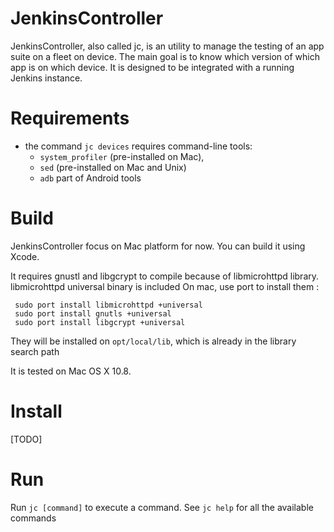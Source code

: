 JenkinsController
=================
JenkinsController, also called jc, is an utility to manage the testing of an app suite on a fleet on device.
The main goal is to know which version of which app is on which device.
It is designed to be integrated with a running Jenkins instance.

Requirements
=================
* the command ```jc devices``` requires command-line tools: 
	* ```system_profiler``` (pre-installed on Mac), 
	* ```sed``` (pre-installed on Mac and Unix)
	* ```adb``` part of Android tools

Build
=================
JenkinsController focus on Mac platform for now. You can build it using Xcode.

It requires gnustl and libgcrypt to compile because of libmicrohttpd library. libmicrohttpd universal binary is included
On mac, use port to install them :
```
 sudo port install libmicrohttpd +universal
 sudo port install gnutls +universal
 sudo port install libgcrypt +universal
 ```
They will be installed on ```opt/local/lib```, which is already in the library search path

It is tested on Mac OS X 10.8.

Install
=================
[TODO]

Run
=================
Run ```jc [command]``` to execute a command. See ```jc help``` for all the available commands
